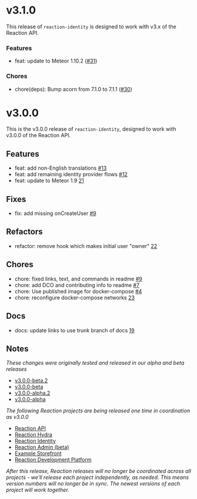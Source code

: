 # v3.1.0

This release of `reaction-identity` is designed to work with v3.x of the Reaction API.

### Features

- feat: update to Meteor 1.10.2 ([#31](http://github.com/reactioncommerce/reaction-identity/pull/31))

### Chores

- chore(deps): Bump acorn from 7.1.0 to 7.1.1 ([#30](http://github.com/reactioncommerce/reaction-identity/pull/30))

# v3.0.0

This is the v3.0.0 release of `reaction-identity`, designed to work with v3.0.0 of the Reaction API.

## Features

- feat: add non-English translations [#13](https://github.com/reactioncommerce/reaction-identity/pull/13)
- feat: add remaining identity provider flows [#12](https://github.com/reactioncommerce/reaction-identity/pull/12)
- feat: update to Meteor 1.9 [21](https://github.com/reactioncommerce/reaction-identity/pull/21)

## Fixes

- fix: add missing onCreateUser [#9](https://github.com/reactioncommerce/reaction-identity/pull/14)

## Refactors

- refactor: remove hook which makes initial user "owner" [22](https://github.com/reactioncommerce/reaction-identity/pull/22)

## Chores

- chore: fixed links, text, and commands in readme [#9](https://github.com/reactioncommerce/reaction-identity/pull/9)
- chore: add DCO and contributing info to readme [#7](https://github.com/reactioncommerce/reaction-identity/pull/7)
- chore: Use published image for docker-compose [#4](https://github.com/reactioncommerce/reaction-identity/pull/4)
- chore: reconfigure docker-compose networks [23](https://github.com/reactioncommerce/reaction-identity/pull/23)

## Docs

- docs: update links to use trunk branch of docs [19](https://github.com/reactioncommerce/reaction-identity/pull/19)

## Notes

*These changes were originally tested and released in our alpha and beta releases*

- [v3.0.0-beta.2](https://github.com/reactioncommerce/reaction-identity/releases/tag/v3.0.0-beta.2)
- [v3.0.0-beta](https://github.com/reactioncommerce/reaction-identity/releases/tag/v3.0.0-beta)
- [v3.0.0-alpha.2](https://github.com/reactioncommerce/reaction-identity/releases/tag/v3.0.0-alpha.2)
- [v3.0.0-alpha](https://github.com/reactioncommerce/reaction-identity/releases/tag/v3.0.0-alpha)

*The following Reaction projects are being released one time in coordination as v3.0.0*

- [Reaction API](https://github.com/reactioncommerce/reaction)
- [Reaction Hydra](https://github.com/reactioncommerce/reaction-hydra)
- [Reaction Identity](https://github.com/reactioncommerce/reaction-identity)
- [Reaction Admin (beta)](https://github.com/reactioncommerce/reaction-admin)
- [Example Storefront](https://github.com/reactioncommerce/example-storefront)
- [Reaction Development Platform](https://github.com/reactioncommerce/reaction-development-platform)

*After this release, Reaction releases will no longer be coordinated across all projects - we'll release each project independently, as needed. This means version numbers will no longer be in sync. The newest versions of each project will work together.*
